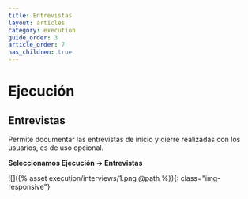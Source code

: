 ```yaml
---
title: Entrevistas
layout: articles
category: execution
guide_order: 3
article_order: 7
has_children: true
---
```

# Ejecución

## Entrevistas

Permite documentar las entrevistas de inicio y cierre realizadas con los usuarios, es de uso opcional.

**Seleccionamos Ejecución -> Entrevistas**

![]({% asset execution/interviews/1.png @path %}){: class="img-responsive"}


